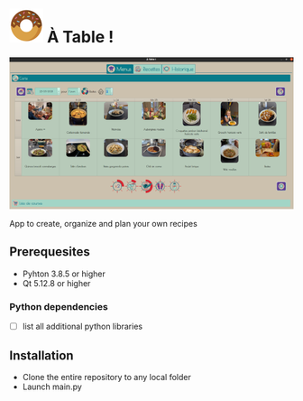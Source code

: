 # ![donut.png](https://github.com/juvarlet/a_table/blob/main/UI/images/donut_icon.png?raw=true) À Table !
![app_screenshot.png](https://github.com/juvarlet/a_table/blob/main/images/app_screenshot.png?raw=true)

App to create, organize and plan your own recipes

## Prerequesites
* Pyhton 3.8.5 or higher
* Qt 5.12.8 or higher

### Python dependencies
- [ ] list all additional python libraries

## Installation
* Clone the entire repository to any local folder
* Launch main.py
